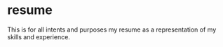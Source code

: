 # resume
This is for all intents and purposes my resume as a representation of my skills and experience.
